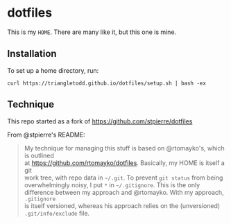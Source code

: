 # dotfiles

This is my ``HOME``.  There are many like it, but this one is mine.

## Installation

To set up a home directory, run:

    curl https://triangletodd.github.io/dotfiles/setup.sh | bash -ex

## Technique

This repo started as a fork of https://github.com/stpierre/dotfiles

From @stpierre's README:
>My technique for managing this stuff is based on @rtomayko's, which is outlined  
at https://github.com/rtomayko/dotfiles.  Basically, my HOME is itself a git  
>work tree, with repo data in ``~/.git``.  To prevent ``git status`` from being  
overwhelmingly noisy, I put ``*`` in ``~/.gitignore``.  This is the only  
difference between my approach and @rtomayko. With my approach, ``.gitignore``  
is itself versioned, whereas his approach relies on the (unversioned)  
``.git/info/exclude`` file.
